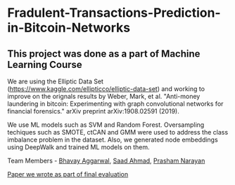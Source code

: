 # Fradulent-Transactions-Prediction-in-Bitcoin-Networks

This project was done as a part of Machine Learning Course
--------------------------------------------------------------

We are using the Elliptic Data Set (https://www.kaggle.com/ellipticco/elliptic-data-set) and working to improve on the orignals results by Weber, Mark, et al. "Anti-money laundering in bitcoin: Experimenting with graph convolutional networks for financial forensics." arXiv preprint arXiv:1908.02591 (2019).

We use ML models such as SVM and Random Forest. Oversampling techiques such as SMOTE, ctCAN and GMM were used to address the class imbalance problem in the dataset. Also, we generated node embeddings using DeepWalk and trained ML models on them.

Team Members - [Bhavay Aggarwal](https://github.com/Chokerino), [Saad Ahmad](https://github.com/DaasDaham), [Prasham Narayan](https://github.com/Prasham2302)

[Paper we wrote as part of final evaluation](https://github.com/Chokerino/Fradulent-Transactions-Prediction-in-Bitcoin-Networks/blob/master/paper_final.pdf)
